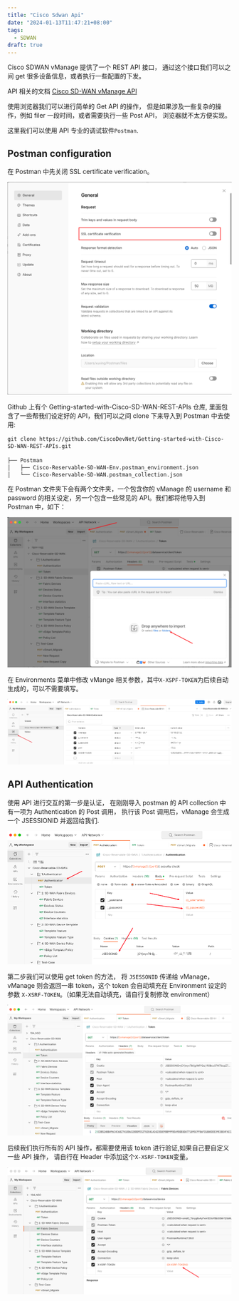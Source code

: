 ```yaml
---
title: "Cisco Sdwan Api"
date: "2024-01-13T11:47:21+08:00"
tags:
  - SDWAN
draft: true
---
```


Cisco SDWAN vManage 提供了一个 REST API 接口， 通过这个接口我们可以之间 get 很多设备信息，或者执行一些配置的下发。

API 相关的文档 [Cisco SD-WAN vManage API](https://developer.cisco.com/docs/sdwan/)

使用浏览器我们可以进行简单的 Get API 的操作， 但是如果涉及一些复杂的操作，例如 filer 一段时间，或者需要执行一些 Post API， 浏览器就不太方便实现。

这里我们可以使用 API 专业的调试软件`Postman`.

## Postman configuration

在 Postman 中先关闭 SSL certificate verification。

![Postman Setup](postman-setup.png)

Github 上有个 Getting-started-with-Cisco-SD-WAN-REST-APIs 仓库, 里面包含了一些帮我们设定好的 API，我们可以之间 clone 下来导入到 Postman 中去使用:

```
git clone https://github.com/CiscoDevNet/Getting-started-with-Cisco-SD-WAN-REST-APIs.git

├── Postman
│   ├── Cisco-Reservable-SD-WAN-Env.postman_environment.json
│   └── Cisco-Reservable-SD-WAN.postman_collection.json
```

在 Postman 文件夹下会有两个文件夹，一个包含你的 vManage 的 username 和 password 的相关设定，另一个包含一些常见的 API。我们都将他导入到 Postman 中，如下：

![import file to postman](import-file-to-postman.png)

在 Environments 菜单中修改 vMange 相关参数，其中`X-XSPF-TOKEN`为后续自动生成的，可以不需要填写。

![postman- environment](postman-environment.png)

## API Authentication

使用 API 进行交互的第一步是认证， 在刚刚导入 postman 的 API collection 中有一项为 Authentication 的 Post 调用， 执行该 Post 调用后，vManage 会生成一个 JSESSIONID 并返回给我们.

![postman-authentication](postman-authentication.png)

第二步我们可以使用 get token 的方法， 将 `JSESSONID` 传递给 vManage， vManage 则会返回一串 token，这个 token 会自动填充在 Environment 设定的参数 `X-XSRF-TOKEN`。（如果无法自动填充，请自行复制修改 environment）

![token](token.png)

后续我们执行所有的 API 操作，都需要使用该 token 进行验证,如果自己要自定义一些 API 操作， 请自行在 Header 中添加这个`X-XSRF-TOKEN`变量。

![token-1](token-1.png)
